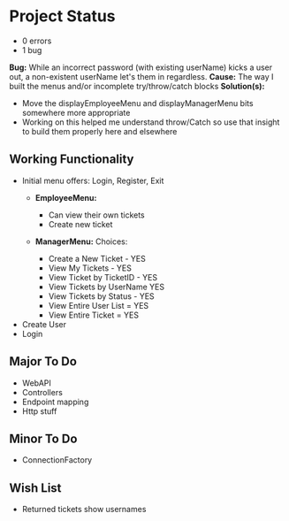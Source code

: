 # Project Status
- 0 errors
- 1 bug 

**Bug:** While an incorrect password (with existing userName) kicks a user out, a non-existent userName let's them in regardless.
**Cause:** The way I built the menus and/or incomplete try/throw/catch blocks
**Solution(s):** 
- Move the displayEmployeeMenu and displayManagerMenu bits somewhere more appropriate
- Working on this helped me understand throw/Catch so use that insight to build them properly here and elsewhere

## Working Functionality
- Initial menu offers: Login, Register, Exit
    - **EmployeeMenu:** 
        - Can view their own tickets
        - Create new ticket

    - **ManagerMenu:** Choices:
        - Create a New Ticket - YES
        - View My Tickets - YES
        - View Ticket by TicketID - YES
        - View Tickets by UserName YES
        - View Tickets by Status - YES
        - View Entire User List = YES
        - View Entire Ticket  = YES
- Create User
- Login

## Major To Do
- WebAPI
- Controllers
- Endpoint mapping
- Http stuff

## Minor To Do
- ConnectionFactory

## Wish List
- Returned tickets show usernames
